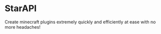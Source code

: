 # StarAPI
Create minecraft plugins extremely quickly and efficiently at ease with no more headaches!
